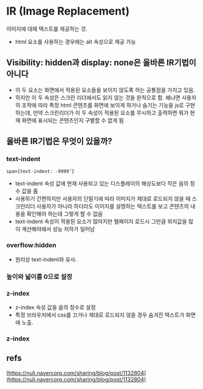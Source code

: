 # IR \(Image Replacement\)

이미지에 대체 텍스트를 제공하는 것.

* html 요소를 사용하는 경우에는 alt 속성으로 제공 가능

## Visibility: hidden과 display: none은 올바른 IR기법이 아니다

* 이 두 요소는 화면에서 적용된 요소들을 보이지 않도록 하는 공통점을 가지고 있음.
* 하지만 이 두 속성은 스크린 리더에서도 읽지 않는 것을 윈칙으로 함. 왜냐면 사용자의 조작에 따라 특정 html 콘텐츠를 화면에 보이게 하거나 숨기는 기능을 js로 구현하는데, 만약 스크린리더가 이 두 속성이 적용된 요소를 무시하고 출력하면 뭐가 현재 화면에 표시되는 콘텐츠인지 구별할 수 없게 됨

## 올바른 IR기법은 무엇이 있을까?

### text-indent

`span{text-indent: -9999’}`

* text-indent 속성 값에 현재 사용되고 있는 디스플레이의 해상도보다 작은 음의 정수 값을 줌
* 사용하기 간편하지만 사용자의 단말기에 따라 이미지가 제대로 로드되지 않을 때 스크린리더 사용자가 아니라 하더라도 이미지를 설명하는 텍스트를 보고 콘텐츠의 내용을 확인해야 하는데 그렇게 할 수 없음
* text-indent 속성이 적용된 요소가 많아지만 웹페이지 로드시 그만큼 위치값을 많이 계산해야돼서 성능 저하가 일어남

### overflow:hidden

* 원리상 text-indent와 유사. 

### 높이와 넓이를 0으로 설정

### z-index

* z-index 속성 값을 음의 정수로 설정
* 특정 브라우저에서 css를 끄거나 제대로 로드되지 않을 경우 숨겨진 텍스트가 화면에 노출.

### z-index

## refs

[https://nuli.navercorp.com/sharing/blog/post/1132804](https://nuli.navercorp.com/sharing/blog/post/1132804)

